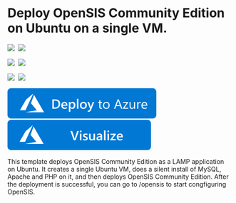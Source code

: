 # Deploy OpenSIS Community Edition on Ubuntu on a single VM.

<IMG SRC="https://azurequickstartsservice.blob.core.windows.net/badges/opensis-singlevm-ubuntu/PublicLastTestDate.svg" />&nbsp;
<IMG SRC="https://azurequickstartsservice.blob.core.windows.net/badges/opensis-singlevm-ubuntu/PublicDeployment.svg" />&nbsp;

<IMG SRC="https://azurequickstartsservice.blob.core.windows.net/badges/opensis-singlevm-ubuntu/FairfaxLastTestDate.svg" />&nbsp;
<IMG SRC="https://azurequickstartsservice.blob.core.windows.net/badges/opensis-singlevm-ubuntu/FairfaxDeployment.svg" />&nbsp;

<IMG SRC="https://azurequickstartsservice.blob.core.windows.net/badges/opensis-singlevm-ubuntu/BestPracticeResult.svg" />&nbsp;
<IMG SRC="https://azurequickstartsservice.blob.core.windows.net/badges/opensis-singlevm-ubuntu/CredScanResult.svg" />&nbsp;

<a href="https://portal.azure.com/#create/Microsoft.Template/uri/https%3A%2F%2Fraw.githubusercontent.com%2Fazure%2Fazure-quickstart-templates%2Fmaster%2Fopensis-singlevm-ubuntu%2Fazuredeploy.json" target="_blank"><img src="https://raw.githubusercontent.com/Azure/azure-quickstart-templates/master/1-CONTRIBUTION-GUIDE/images/deploytoazure.svg?sanitize=true"/></a>
<a href="http://armviz.io/#/?load=https%3A%2F%2Fraw.githubusercontent.com%2FAzure%2Fazure-quickstart-templates%2Fmaster%2Fopensis-singlevm-ubuntu%2Fazuredeploy.json" target="_blank">
    <img src="https://raw.githubusercontent.com/Azure/azure-quickstart-templates/master/1-CONTRIBUTION-GUIDE/images/visualizebutton.svg?sanitize=true"/>
</a>

This template deploys OpenSIS Community Edition as a LAMP application on Ubuntu. It creates a single Ubuntu VM, does a silent install of MySQL, Apache and PHP on it, and then deploys OpenSIS Community Edition.  After the deployment is successful, you can go to /opensis to start congfiguring OpenSIS.

